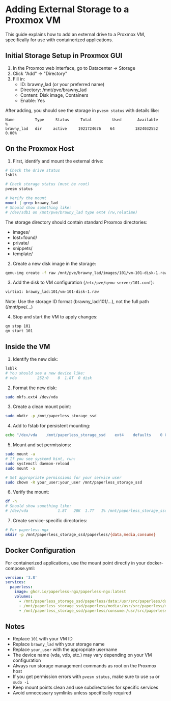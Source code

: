 # Adding External Storage to a Proxmox VM

This guide explains how to add an external drive to a Proxmox VM, specifically for use with containerized applications.

## Initial Storage Setup in Proxmox GUI

1. In the Proxmox web interface, go to Datacenter → Storage
2. Click "Add" → "Directory"
3. Fill in:
   - ID: brawny_lad (or your preferred name)
   - Directory: /mnt/pve/brawny_lad
   - Content: Disk image, Containers
   - Enable: Yes

After adding, you should see the storage in `pvesm status` with details like:

```
Name         Type     Status     Total         Used       Available    %
brawny_lad   dir     active     1921724676    64         1824032552  0.00%
```

## On the Proxmox Host

1. First, identify and mount the external drive:

```bash
# Check the drive status
lsblk

# Check storage status (must be root)
pvesm status

# Verify the mount
mount | grep brawny_lad
# Should show something like:
# /dev/sdb1 on /mnt/pve/brawny_lad type ext4 (rw,relatime)
```

The storage directory should contain standard Proxmox directories:

- images/
- lost+found/
- private/
- snippets/
- template/

2. Create a new disk image in the storage:

```bash
qemu-img create -f raw /mnt/pve/brawny_lad/images/101/vm-101-disk-1.raw 1800G
```

3. Add the disk to VM configuration (`/etc/pve/qemu-server/101.conf`):

```bash
virtio1: brawny_lad:101/vm-101-disk-1.raw
```

Note: Use the storage ID format (brawny_lad:101/...), not the full path (/mnt/pve/...)

4. Stop and start the VM to apply changes:

```bash
qm stop 101
qm start 101
```

## Inside the VM

1. Identify the new disk:

```bash
lsblk
# You should see a new device like:
# vda         252:0    0  1.8T  0 disk
```

2. Format the new disk:

```bash
sudo mkfs.ext4 /dev/vda
```

3. Create a clean mount point:

```bash
sudo mkdir -p /mnt/paperless_storage_ssd
```

4. Add to fstab for persistent mounting:

```bash
echo "/dev/vda    /mnt/paperless_storage_ssd    ext4    defaults    0 0" | sudo tee -a /etc/fstab
```

5. Mount and set permissions:

```bash
sudo mount -a
# If you see systemd hint, run:
sudo systemctl daemon-reload
sudo mount -a

# Set appropriate permissions for your service user
sudo chown -R your_user:your_user /mnt/paperless_storage_ssd
```

6. Verify the mount:

```bash
df -h
# Should show something like:
# /dev/vda             1.8T   28K  1.7T   1% /mnt/paperless_storage_ssd
```

7. Create service-specific directories:

```bash
# For paperless-ngx
mkdir -p /mnt/paperless_storage_ssd/paperless/{data,media,consume}
```

## Docker Configuration

For containerized applications, use the mount point directly in your docker-compose.yml:

```yaml
version: '3.8'
services:
  paperless:
    image: ghcr.io/paperless-ngx/paperless-ngx:latest
    volumes:
      - /mnt/paperless_storage_ssd/paperless/data:/usr/src/paperless/data
      - /mnt/paperless_storage_ssd/paperless/media:/usr/src/paperless/media
      - /mnt/paperless_storage_ssd/paperless/consume:/usr/src/paperless/consume
```

## Notes

- Replace `101` with your VM ID
- Replace `brawny_lad` with your storage name
- Replace `your_user` with the appropriate username
- The device name (vda, vdb, etc.) may vary depending on your VM configuration
- Always run storage management commands as root on the Proxmox host
- If you get permission errors with `pvesm status`, make sure to use `su` or `sudo -i`
- Keep mount points clean and use subdirectories for specific services
- Avoid unnecessary symlinks unless specifically required
